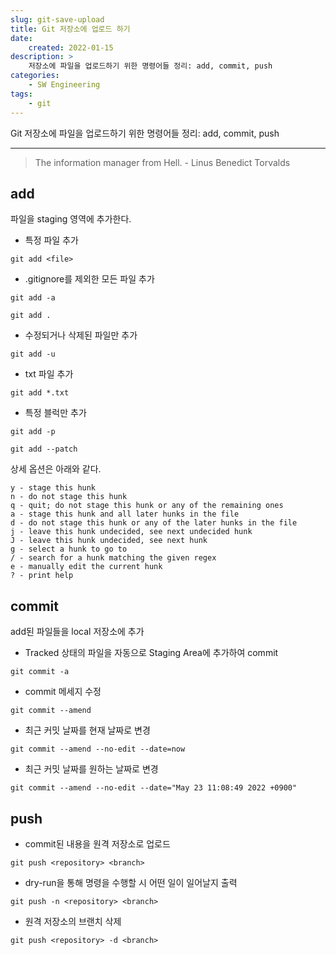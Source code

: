 ```yaml
---
slug: git-save-upload
title: Git 저장소에 업로드 하기
date:
    created: 2022-01-15
description: >
    저장소에 파일을 업로드하기 위한 명령어들 정리: add, commit, push
categories:
    - SW Engineering
tags:
    - git
---
```


Git 저장소에 파일을 업로드하기 위한 명령어들 정리: add, commit, push  

<!-- more -->

---

> The information manager from Hell. - Linus Benedict Torvalds

## add

파일을 staging 영역에 추가한다.  

- 특정 파일 추가

```shell
git add <file>
```

- .gitignore를 제외한 모든 파일 추가

```shell
git add -a
```

```shell
git add .
```

- 수정되거나 삭제된 파일만 추가

```shell
git add -u
```

- txt 파일 추가

```shell
git add *.txt
```

- 특정 블럭만 추가

```shell
git add -p
```

```shell
git add --patch
```

상세 옵션은 아래와 같다.  

```
y - stage this hunk
n - do not stage this hunk
q - quit; do not stage this hunk or any of the remaining ones
a - stage this hunk and all later hunks in the file
d - do not stage this hunk or any of the later hunks in the file
j - leave this hunk undecided, see next undecided hunk
J - leave this hunk undecided, see next hunk
g - select a hunk to go to
/ - search for a hunk matching the given regex
e - manually edit the current hunk
? - print help
```

## commit

add된 파일들을 local 저장소에 추가  

- Tracked 상태의 파일을 자동으로 Staging Area에 추가하여 commit

```shell
git commit -a
```

- commit 메세지 수정

```shell
git commit --amend
```

- 최근 커밋 날짜를 현재 날짜로 변경

```shell
git commit --amend --no-edit --date=now
```

- 최근 커밋 날짜를 원하는 날짜로 변경

```shell
git commit --amend --no-edit --date="May 23 11:08:49 2022 +0900"
```

## push

- commit된 내용을 원격 저장소로 업로드  

```shell
git push <repository> <branch>
```

- dry-run을 통해 명령을 수행할 시 어떤 일이 일어날지 출력

```shell
git push -n <repository> <branch>
```

- 원격 저장소의 브랜치 삭제

```shell
git push <repository> -d <branch>
```
